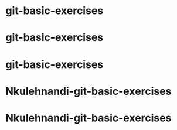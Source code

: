 # git-basic-exercises
# git-basic-exercises
# git-basic-exercises
# Nkulehnandi-git-basic-exercises
# Nkulehnandi-git-basic-exercises
